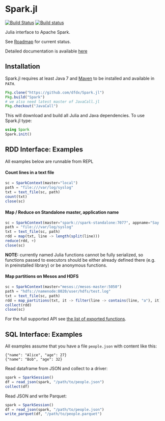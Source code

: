 # Spark.jl

[![Build Status](https://travis-ci.org/dfdx/Spark.jl.svg?branch=master)](https://travis-ci.org/dfdx/Spark.jl)
[![Build status](https://ci.appveyor.com/api/projects/status/vf5w4l37icc8m35q?svg=true)](https://ci.appveyor.com/project/dfdx/spark-jl)

Julia interface to Apache Spark. 

See [Roadmap](https://github.com/dfdx/Spark.jl/issues/1) for current status.

Detailed documentation is available [here](http://dfdx.github.io/Spark.jl/)

## Installation

Spark.jl requires at least Java 7 and [Maven](https://maven.apache.org/) to be installed and available in `PATH`.

```julia
Pkg.clone("https://github.com/dfdx/Spark.jl")
Pkg.build("Spark")
# we also need latest master of JavaCall.jl
Pkg.checkout("JavaCall")

```

This will download and build all Julia and Java dependencies. To use Spark.jl type:

```julia
using Spark
Spark.init()
```

## RDD Interface: Examples

All examples below are runnable from REPL

#### Count lines in a text file

```julia
sc = SparkContext(master="local")
path = "file:///var/log/syslog"
txt = text_file(sc, path)
count(txt)
close(sc)
```

#### Map / Reduce on Standalone master, application name

```julia
sc = SparkContext(master="spark://spark-standalone:7077", appname="Say 'Hello!'")
path = "file:///var/log/syslog"
txt = text_file(sc, path)
rdd = map(txt, line -> length(split(line)))
reduce(rdd, +)
close(sc)
```

**NOTE:** currently named Julia functions cannot be fully serialized, so functions passed to executors should be either already defined there (e.g. in preinstalled library) or be anonymous functions. 

#### Map partitions on Mesos and HDFS

```julia
sc = SparkContext(master="mesos://mesos-master:5050")
path = "hdfs://namenode:8020/user/hdfs/test.log"
txt = text_file(sc, path)
rdd = map_partitions(txt, it -> filter(line -> contains(line, "a"), it))
collect(rdd)
close(sc)
```

For the full supported API see [the list of exported functions](https://github.com/dfdx/Spark.jl/blob/master/src/Spark.jl#L3).



## SQL Interface: Examples

All examples assume that you have a file `people.json` with content like this:

```
{"name": "Alice", "age": 27}
{"name": "Bob", "age": 32}
```

Read dataframe from JSON and collect to a driver:

```julia
spark = SparkSession()
df = read_json(spark, "/path/to/people.json")
collect(df)
```

Read JSON and write Parquet:

```julia
spark = SparkSession()
df = read_json(spark, "/path/to/people.json")
write_parquet(df, "/path/to/people.parquet")
```